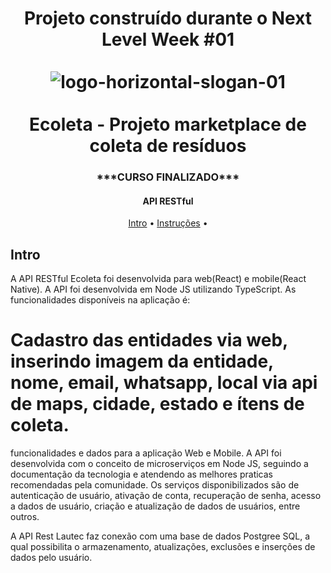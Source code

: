 <h1 align="center">
    Projeto construído durante o Next Level Week #01
  <br>
  <br>
  <img src="https://i.ibb.co/Z2p4KXB/1-h3-Sab-Tiv6-Duw9s-Zn-DE0-Kg.jpg" alt="logo-horizontal-slogan-01" border="0">
  <br>
  <br>
  Ecoleta - Projeto marketplace de coleta de resíduos
  <br>
</h1>

<h3 align="center">***CURSO FINALIZADO***</h3>
<h4 align="center">API RESTful</h4>

<p align="center">
  <a href="#intro">Intro</a> •
  <a href="#instruções">Instruções</a> •
</p>

## Intro

A API RESTful Ecoleta foi desenvolvida para web(React) e mobile(React Native). A API foi desenvolvida em Node JS utilizando TypeScript.
As funcionalidades disponíveis na aplicação é:
# Cadastro das entidades via web, inserindo imagem da entidade, nome, email, whatsapp, local via api de maps, cidade, estado e ítens de coleta.




funcionalidades e dados para a aplicação Web e Mobile. A API foi desenvolvida com o conceito de microserviços em Node JS, seguindo a documentação da tecnologia e atendendo as melhores praticas recomendadas pela comunidade. Os serviços disponibilizados são de autenticação de usuário, ativação de conta, recuperação de senha, acesso a dados de usuário, criação e atualização de dados de usuários, entre outros. 

A API Rest Lautec faz conexão com uma base de dados Postgree SQL, a qual possibilita o armazenamento, atualizações, exclusões e inserções de dados pelo usuário. 
